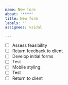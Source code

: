```yaml
---
name: New form
about: "****"
title: New form
labels: ''
assignees: vsidal

---
```


- [ ] Assess feasibility
- [ ] Return feedback to client
- [ ] Develop initial forms
- [ ] Test
- [ ] Mobile styling
- [ ] Test
- [ ] Return to client
